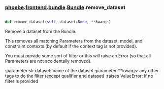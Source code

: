 ### [phoebe](phoebe.md).[frontend](phoebe.frontend.md).[bundle](phoebe.frontend.bundle.md).[Bundle](phoebe.frontend.bundle.Bundle.md).remove_dataset

```py

def remove_dataset(self, dataset=None, **kwargs)

```



Remove a dataset from the Bundle.

This removes all matching Parameters from the dataset, model, and
constraint contexts (by default if the context tag is not provided).

You must provide some sort of filter or this will raise an Error (so
that all Parameters are not accidentally removed).

:parameter str dataset: name of the dataset
:parameter **kwargs: any other tags to do the filter (except qualifier
    and dataset)
:raises ValueError: if no filter is provided

